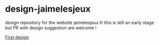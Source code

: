 # design-jaimelesjeux
 design repository for the website jaimelesjeux.fr
 this is still an early stage but PR with design suggestion are welcome !

 [First design](design1)